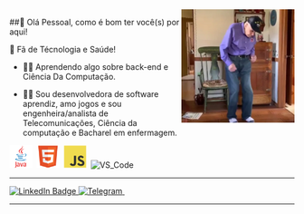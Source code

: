 
<img src = "giphy.webp" width = "200px" align = "right">

##💄 Olá Pessoal, como é bom ter você(s) por aqui!

💙 Fã de Técnologia e Saúde!

- 👩‍💻 Aprendendo algo sobre back-end e Ciência Da Computação.

- 👩‍💻 Sou desenvolvedora de software aprendiz, amo jogos e sou engenheira/analista de Telecomunicações, Ciência da computação e Bacharel em enfermagem.

<div>
  <img src="https://github.com/devicons/devicon/blob/master/icons/java/java-original-wordmark.svg" title="Java" alt="Java" width="40" height="40"/>&nbsp;
   <img src="https://github.com/devicons/devicon/blob/master/icons/html5/html5-original.svg" title="HTML5" alt="HTML" width="40" height="40"/>&nbsp;
  <img src="https://github.com/devicons/devicon/blob/master/icons/javascript/javascript-original.svg" title="JavaScript" alt="JavaScript" width="40" height="40"/>&nbsp;
 <img src="https://img.shields.io/badge/VS_Code-007ACC?logo=visual-studio-code&logoColor=white&style=for-the-badge" title="VS_Code" alt="VS_Code" width="50" height="40"/>&nbsp;
   
</div>

---
 <div id="badges">
  <a href = "https://www.linkedin.com/in/luciana-santos-287488174/">
    <img src="https://img.shields.io/badge/LinkedIn-blue?style=for-the-badge&logo=linkedin&logoColor=white" alt="LinkedIn Badge"/>
    <img src="https://img.shields.io/badge/Telegram-2CA5E0?logo=telegram&logoColor=white&style=for-the-badge" title="VS_Code" alt="Telegram" width="50" height="40"/>&nbsp;
  </a>
</div>


---



